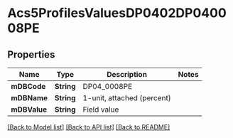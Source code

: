 # Acs5ProfilesValuesDP0402DP040008PE

## Properties
Name | Type | Description | Notes
------------ | ------------- | ------------- | -------------
**mDBCode** | **String** | DP04_0008PE | 
**mDBName** | **String** | 1-unit, attached (percent) | 
**mDBValue** | **String** | Field value | 

[[Back to Model list]](../README.md#documentation-for-models) [[Back to API list]](../README.md#documentation-for-api-endpoints) [[Back to README]](../README.md)


